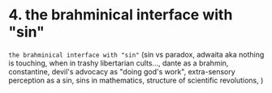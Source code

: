 # 4. the brahminical interface with "sin"

`the brahminical interface with "sin"` (sin vs paradox, adwaita aka nothing is touching, when in trashy libertarian cults..., dante as a brahmin, constantine,  devil's advocacy as "doing god's work", extra-sensory perception as a sin, sins in mathematics, structure of scientific revolutions, )